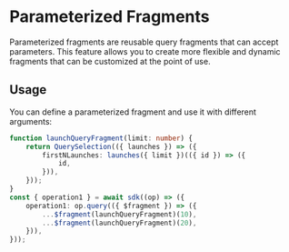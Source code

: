 # Parameterized Fragments

Parameterized fragments are reusable query fragments that can accept parameters. This feature allows you to create more flexible and dynamic fragments that can be customized at the point of use.

## Usage

You can define a parameterized fragment and use it with different arguments:

```typescript
function launchQueryFragment(limit: number) {
    return QuerySelection(({ launches }) => ({
        firstNLaunches: launches({ limit })(({ id }) => ({
            id,
        })),
    }));
}
const { operation1 } = await sdk((op) => ({
    operation1: op.query(({ $fragment }) => ({
        ...$fragment(launchQueryFragment)(10),
        ...$fragment(launchQueryFragment)(20),
    })),
}));
```
